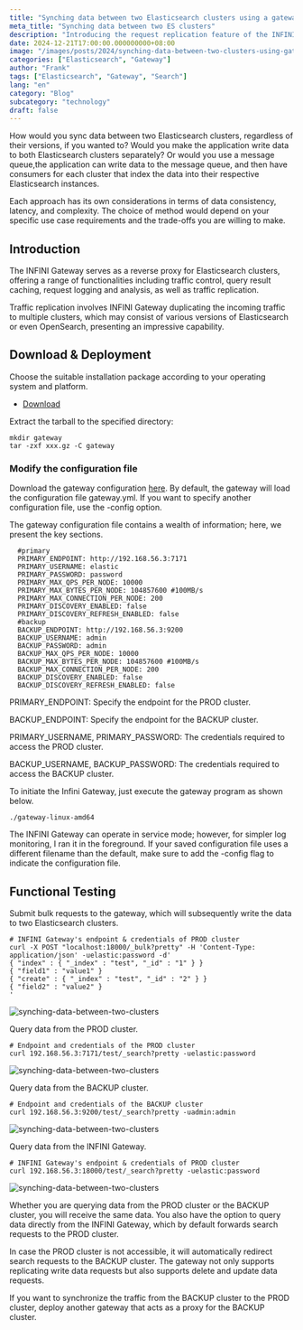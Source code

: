 ```yaml
---
title: "Synching data between two Elasticsearch clusters using a gateway"
meta_title: "Synching data between two ES clusters"
description: "Introducing the request replication feature of the INFINI Gateway."
date: 2024-12-21T17:00:00.000000000+08:00
image: "/images/posts/2024/synching-data-between-two-clusters-using-gateway/cover.jpg"
categories: ["Elasticsearch", "Gateway"]
author: "Frank"
tags: ["Elasticsearch", "Gateway", "Search"]
lang: "en"
category: "Blog"
subcategory: "technology"
draft: false
---
```


How would you sync data between two Elasticsearch clusters, regardless of their versions, if you wanted to? Would you make the application write data to both Elasticsearch clusters separately? Or would you use a message queue,the application can write data to the message queue, and then have consumers for each cluster that index the data into their respective Elasticsearch instances.

Each approach has its own considerations in terms of data consistency, latency, and complexity. The choice of method would depend on your specific use case requirements and the trade-offs you are willing to make.

## Introduction

The INFINI Gateway serves as a reverse proxy for Elasticsearch clusters, offering a range of functionalities including traffic control, query result caching, request logging and analysis, as well as traffic replication.

Traffic replication involves INFINI Gateway duplicating the incoming traffic to multiple clusters, which may consist of various versions of Elasticsearch or even OpenSearch, presenting an impressive capability.

## Download & Deployment

Choose the suitable installation package according to your operating system and platform.

- [Download](https://release.infinilabs.com/gateway/stable/)

Extract the tarball to the specified directory:

```shell
mkdir gateway
tar -zxf xxx.gz -C gateway
```

### Modify the configuration file

Download the gateway configuration [here](https://github.com/infinilabs/testing/blob/main/setup/gateway/cases/replication/replication_via-disk.yml). By default, the gateway will load the configuration file gateway.yml. If you want to specify another configuration file, use the -config option.

The gateway configuration file contains a wealth of information; here, we present the key sections.

```shell
  #primary
  PRIMARY_ENDPOINT: http://192.168.56.3:7171
  PRIMARY_USERNAME: elastic
  PRIMARY_PASSWORD: password
  PRIMARY_MAX_QPS_PER_NODE: 10000
  PRIMARY_MAX_BYTES_PER_NODE: 104857600 #100MB/s
  PRIMARY_MAX_CONNECTION_PER_NODE: 200
  PRIMARY_DISCOVERY_ENABLED: false
  PRIMARY_DISCOVERY_REFRESH_ENABLED: false
  #backup
  BACKUP_ENDPOINT: http://192.168.56.3:9200
  BACKUP_USERNAME: admin
  BACKUP_PASSWORD: admin
  BACKUP_MAX_QPS_PER_NODE: 10000
  BACKUP_MAX_BYTES_PER_NODE: 104857600 #100MB/s
  BACKUP_MAX_CONNECTION_PER_NODE: 200
  BACKUP_DISCOVERY_ENABLED: false
  BACKUP_DISCOVERY_REFRESH_ENABLED: false
```

PRIMARY_ENDPOINT: Specify the endpoint for the PROD cluster.

BACKUP_ENDPOINT: Specify the endpoint for the BACKUP cluster.

PRIMARY_USERNAME, PRIMARY_PASSWORD: The credentials required to access the PROD cluster.

BACKUP_USERNAME, BACKUP_PASSWORD: The credentials required to access the BACKUP cluster.

To initiate the Infini Gateway, just execute the gateway program as shown below.

```shell
./gateway-linux-amd64
```

The INFINI Gateway can operate in service mode; however, for simpler log monitoring, I ran it in the foreground. If your saved configuration file uses a different filename than the default, make sure to add the -config flag to indicate the configuration file.

## Functional Testing

Submit bulk requests to the gateway, which will subsequently write the data to two Elasticsearch clusters.

```shell
# INFINI Gateway's endpoint & credentials of PROD cluster
curl -X POST "localhost:18000/_bulk?pretty" -H 'Content-Type: application/json' -uelastic:password -d'
{ "index" : { "_index" : "test", "_id" : "1" } }
{ "field1" : "value1" }
{ "create" : { "_index" : "test", "_id" : "2" } }
{ "field2" : "value2" }
'
```

![synching-data-between-two-clusters](/images/posts/2024/synching-data-between-two-clusters-using-gateway/pic-1.jpg)

Query data from the PROD cluster.

```shell
# Endpoint and credentials of the PROD cluster
curl 192.168.56.3:7171/test/_search?pretty -uelastic:password
```

![synching-data-between-two-clusters](/images/posts/2024/synching-data-between-two-clusters-using-gateway/pic-2.jpg)

Query data from the BACKUP cluster.

```shell
# Endpoint and credentials of the BACKUP cluster
curl 192.168.56.3:9200/test/_search?pretty -uadmin:admin
```

![synching-data-between-two-clusters](/images/posts/2024/synching-data-between-two-clusters-using-gateway/pic-3.jpg)

Query data from the INFINI Gateway.

```shell
# INFINI Gateway's endpoint & credentials of PROD cluster
curl 192.168.56.3:18000/test/_search?pretty -uelastic:password
```

![synching-data-between-two-clusters](/images/posts/2024/synching-data-between-two-clusters-using-gateway/pic-4.jpg)

Whether you are querying data from the PROD cluster or the BACKUP cluster, you will receive the same data. You also have the option to query data directly from the INFINI Gateway, which by default forwards search requests to the PROD cluster.

In case the PROD cluster is not accessible, it will automatically redirect search requests to the BACKUP cluster. The gateway not only supports replicating write data requests but also supports delete and update data requests.

If you want to synchronize the traffic from the BACKUP cluster to the PROD cluster, deploy another gateway that acts as a proxy for the BACKUP cluster.
